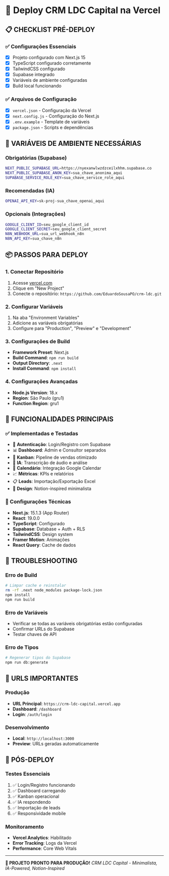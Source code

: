 # 🚀 Deploy CRM LDC Capital na Vercel

## **📋 CHECKLIST PRÉ-DEPLOY**

### ✅ **Configurações Essenciais**
- [x] Projeto configurado com Next.js 15
- [x] TypeScript configurado corretamente
- [x] TailwindCSS configurado
- [x] Supabase integrado
- [x] Variáveis de ambiente configuradas
- [x] Build local funcionando

### ✅ **Arquivos de Configuração**
- [x] `vercel.json` - Configuração da Vercel
- [x] `next.config.js` - Configuração do Next.js
- [x] `.env.example` - Template de variáveis
- [x] `package.json` - Scripts e dependências

## **🔧 VARIÁVEIS DE AMBIENTE NECESSÁRIAS**

### **Obrigatórias (Supabase)**
```bash
NEXT_PUBLIC_SUPABASE_URL=https://nyexanwlwzdzceilxhhm.supabase.co
NEXT_PUBLIC_SUPABASE_ANON_KEY=sua_chave_anonima_aqui
SUPABASE_SERVICE_ROLE_KEY=sua_chave_service_role_aqui
```

### **Recomendadas (IA)**
```bash
OPENAI_API_KEY=sk-proj-sua_chave_openai_aqui
```

### **Opcionais (Integrações)**
```bash
GOOGLE_CLIENT_ID=seu_google_client_id
GOOGLE_CLIENT_SECRET=seu_google_client_secret
N8N_WEBHOOK_URL=sua_url_webhook_n8n
N8N_API_KEY=sua_chave_n8n
```

## **📦 PASSOS PARA DEPLOY**

### **1. Conectar Repositório**
1. Acesse [vercel.com](https://vercel.com)
2. Clique em "New Project"
3. Conecte o repositório: `https://github.com/EduardoSousaPO/crm-ldc.git`

### **2. Configurar Variáveis**
1. Na aba "Environment Variables"
2. Adicione as variáveis obrigatórias
3. Configure para "Production", "Preview" e "Development"

### **3. Configurações de Build**
- **Framework Preset**: Next.js
- **Build Command**: `npm run build`
- **Output Directory**: `.next`
- **Install Command**: `npm install`

### **4. Configurações Avançadas**
- **Node.js Version**: 18.x
- **Region**: São Paulo (gru1)
- **Function Region**: gru1

## **🎯 FUNCIONALIDADES PRINCIPAIS**

### **✅ Implementadas e Testadas**
- 🔐 **Autenticação**: Login/Registro com Supabase
- 📊 **Dashboard**: Admin e Consultor separados
- 🎯 **Kanban**: Pipeline de vendas otimizado
- 🤖 **IA**: Transcrição de áudio e análise
- 📅 **Calendário**: Integração Google Calendar
- 📈 **Métricas**: KPIs e relatórios
- 📋 **Leads**: Importação/Exportação Excel
- 🎨 **Design**: Notion-inspired minimalista

### **🔧 Configurações Técnicas**
- **Next.js**: 15.1.3 (App Router)
- **React**: 19.0.0
- **TypeScript**: Configurado
- **Supabase**: Database + Auth + RLS
- **TailwindCSS**: Design system
- **Framer Motion**: Animações
- **React Query**: Cache de dados

## **🚨 TROUBLESHOOTING**

### **Erro de Build**
```bash
# Limpar cache e reinstalar
rm -rf .next node_modules package-lock.json
npm install
npm run build
```

### **Erro de Variáveis**
- Verificar se todas as variáveis obrigatórias estão configuradas
- Confirmar URLs do Supabase
- Testar chaves de API

### **Erro de Tipos**
```bash
# Regenerar tipos do Supabase
npm run db:generate
```

## **📱 URLS IMPORTANTES**

### **Produção**
- **URL Principal**: `https://crm-ldc-capital.vercel.app`
- **Dashboard**: `/dashboard`
- **Login**: `/auth/login`

### **Desenvolvimento**
- **Local**: `http://localhost:3000`
- **Preview**: URLs geradas automaticamente

## **🎉 PÓS-DEPLOY**

### **Testes Essenciais**
1. ✅ Login/Registro funcionando
2. ✅ Dashboard carregando
3. ✅ Kanban operacional
4. ✅ IA respondendo
5. ✅ Importação de leads
6. ✅ Responsividade mobile

### **Monitoramento**
- **Vercel Analytics**: Habilitado
- **Error Tracking**: Logs da Vercel
- **Performance**: Core Web Vitals

---

**🎯 PROJETO PRONTO PARA PRODUÇÃO!**
*CRM LDC Capital - Minimalista, IA-Powered, Notion-Inspired*
